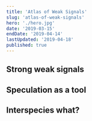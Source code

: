 ```yaml
---
title: 'Atlas of Weak Signals'
slug: 'atlas-of-weak-signals'
hero: './hero.jpg'
date: '2019-03-15'
endDate: '2019-04-14'
lastUpdated: '2019-04-18'
published: true
---
```


## Strong weak signals

## Speculation as a tool

## Interspecies what?
